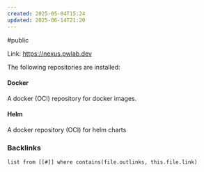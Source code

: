 ```yaml
---
created: 2025-05-04T15:24
updated: 2025-06-14T21:20
---
```

#public 

Link: https://nexus.pwlab.dev

The following repositories are installed: 

#### Docker
A docker (OCI) repository for docker images. 

#### Helm
A docker repository (OCI) for helm charts


### Backlinks
```dataview 
list from [[#]] where contains(file.outlinks, this.file.link)
```

